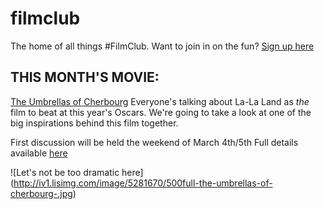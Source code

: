 # filmclub
The home of all things #FilmClub. Want to join in on the fun? [Sign up here](http://tinyletter.com/lizzie_ellis)

## THIS MONTH'S MOVIE: 
[The Umbrellas of Cherbourg](https://www.criterion.com/films/27933-the-umbrellas-of-cherbourg?q=autocomplete)
Everyone's talking about La-La Land as *the* film to beat at this year's Oscars. We're going to take a look at one of the big inspirations behind this film together.

First discussion will be held the weekend of March 4th/5th
Full details available [here](http://tinyletter.com/lizzie_ellis/letters/i-think-i-love-you-3-life-through-a-lens)


![Let's not be too dramatic here]
(http://iv1.lisimg.com/image/5281670/500full-the-umbrellas-of-cherbourg-.jpg)
